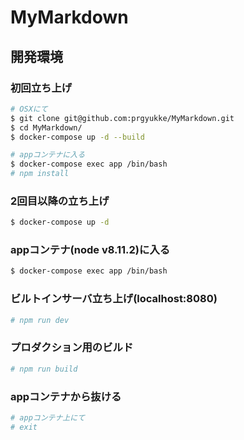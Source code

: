 # MyMarkdown

## 開発環境
### 初回立ち上げ
``` bash
# OSXにて
$ git clone git@github.com:prgyukke/MyMarkdown.git
$ cd MyMarkdown/
$ docker-compose up -d --build

# appコンテナに入る
$ docker-compose exec app /bin/bash
# npm install
```

### 2回目以降の立ち上げ
``` bash
$ docker-compose up -d
```

### appコンテナ(node v8.11.2)に入る
``` bash
$ docker-compose exec app /bin/bash
```

### ビルトインサーバ立ち上げ(localhost:8080)
``` bash
# npm run dev
```

### プロダクション用のビルド
``` bash
# npm run build
```

### appコンテナから抜ける
``` bash
# appコンテナ上にて
# exit
```